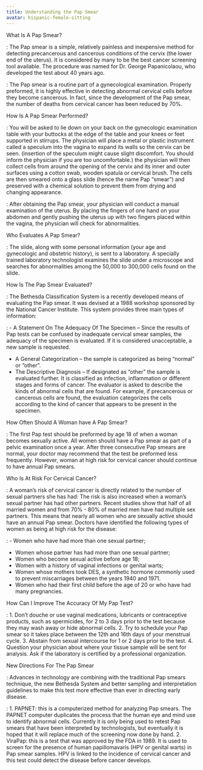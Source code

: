 ```yaml
---
title: Understanding the Pap Smear
avatar: hispanic-female-sitting
---
```


What Is A Pap Smear?

: The Pap smear is a simple, relatively painless and inexpensive method
for detecting precancerous and cancerous conditions of the cervix (the
lower end of the uterus). It is considered by many to be the best cancer
screening tool available. The procedure was named for Dr. George
Papanicolaou, who developed the test about 40 years ago.

: The Pap smear is a routine part of a gynecological examination.
Properly preformed, it is highly effective in detecting abnormal
cervical cells before they become cancerous. In fact, since the
development of the Pap smear, the number of deaths from cervical cancer
has been reduced by 70%.

How Is A Pap Smear Performed?

: You will be asked to lie down on your back on the gynecologic
examination table with your buttocks at the edge of the table and your
knees or feet supported in stirrups. The physician will place a metal or
plastic instrument called a speculum into the vagina to expand its walls
so the cervix can be seen. (insertion of the speculum might cause slight
discomfort. You should inform the physician if you are too
uncomfortable.) the physician will then collect cells from around the
opening of the cervix and its inner and outer surfaces using a cotton
swab, wooden spatula or cervical brush. The cells are then smeared onto
a glass slide (hence the name Pap “smear”) and preserved with a chemical
solution to prevent them from drying and changing appearance.

: After obtaining the Pap smear, your physician will conduct a manual
examination of the uterus. By placing the fingers of one hand on your
abdomen and gently pushing the uterus up with two fingers placed within
the vagina, the physician will check for abnormalities.

Who Evaluates A Pap Smear?

: The slide, along with some personal information (your age and
gynecologic and obstetric history), is sent to a laboratory. A specially
trained laboratory technologist examines the slide under a microscope
and searches for abnormalities among the 50,000 to 300,000 cells found
on the slide.

How Is The Pap Smear Evaluated?

: The Bethesda Classification System is a recently developed means of
evaluating the Pap smear. It was devised at a 1988 workshop sponsored by
the National Cancer Institute. This system provides three main types of
information:

: - A Statement On The Adequacy Of The Specimen – Since the results of
    Pap tests can be confused by inadequate cervical smear samples, the
    adequacy of the specimen is evaluated. If it is considered
    unacceptable, a new sample is requested.
- A General Categorization – the sample is categorized as being “normal”
  or “other”.
- The Descriptive Diagnosis – If designated as “other” the sample is
  evaluated further. It is classified as infection, inflammation or
  different stages and forms of cancer. The evaluator is asked to
  describe the kinds of abnormal cells that are found. For example, if
  precancerous or cancerous cells are found, the evaluation categorizes
  the cells according to the kind of cancer that appears to be present
  in the specimen.

How Often Should A Woman have A Pap Smear?

: The first Pap test should be preformed by age 18 of when a woman
becomes sexually active. All women should have a Pap smear as part of a
pelvic examination once a year. After three consecutive Pap smears are
normal, your doctor may recommend that the test be preformed less
frequently. However, woman at high risk for cervical cancer should
continue to have annual Pap smears.

Who Is At Risk For Cervical Cancer?

: A woman’s risk of cervical cancer is directly related to the number of
sexual partners she has had: The risk is also increased when a woman’s
sexual partner has had other partners. Recent studies show that half of
all married women and from 70% - 80% of married men have had multiple
sex partners. This means that nearly all women who are sexually active
should have an annual Pap smear. Doctors have identified the following
types of women as being at high risk for the disease:

: - Women who have had more than one sexual partner;
- Women whose partner has had more than one sexual partner;
- Women who become sexual active before age 18;
- Women with a history of vaginal infections or genital warts;
- Women whose mothers took DES, a synthetic hormone commonly used to
  prevent miscarriages between the years 1940 and 1971.
- Women who had their first child before the age of 20 or who have had
  many pregnancies.

How Can I Improve The Accuracy Of My Pap Test?

: 1. Don’t douche or use vaginal medications, lubricants or
     contraceptive products, such as spermicides, for 2 to 3 days prior
     to the test because they may wash away or hide abnormal cells.
2. Try to schedule your Pap smear so it takes place between the 12th and
   16th days of your menstrual cycle.
3. Abstain from sexual intercourse for 1 or 2 days prior to the test.
4. Question your physician about where your tissue sample will be sent
   for analysis. Ask if the laboratory is certified by a professional
   organization.

New Directions For The Pap Smear

: Advances in technology are combining with the traditional Pap smears
technique, the new Bethesda System and better sampling and
interpretation guidelines to make this test more effective than ever in
directing early disease.

: 1. PAPNET: this is a computerized method for analyzing Pap smears. The
     PAPNET computer duplicates the process that the human eye and mind
     use to identify abnormal cells. Currently it is only being used to
     retest Pap smears that have been interpreted by technologists, but
     eventually it is hoped that it will replace much of the screening
     now done by hand.
2. ViraPap: this is a test that was approved by the FDA in 1989. It is
   used to screen for the presence of human papillomavaris (HPV or
   genital warts) in Pap smear samples. HPV is linked to the incidence
   of cervical cancer and this test could detect the disease before
   cancer develops.

